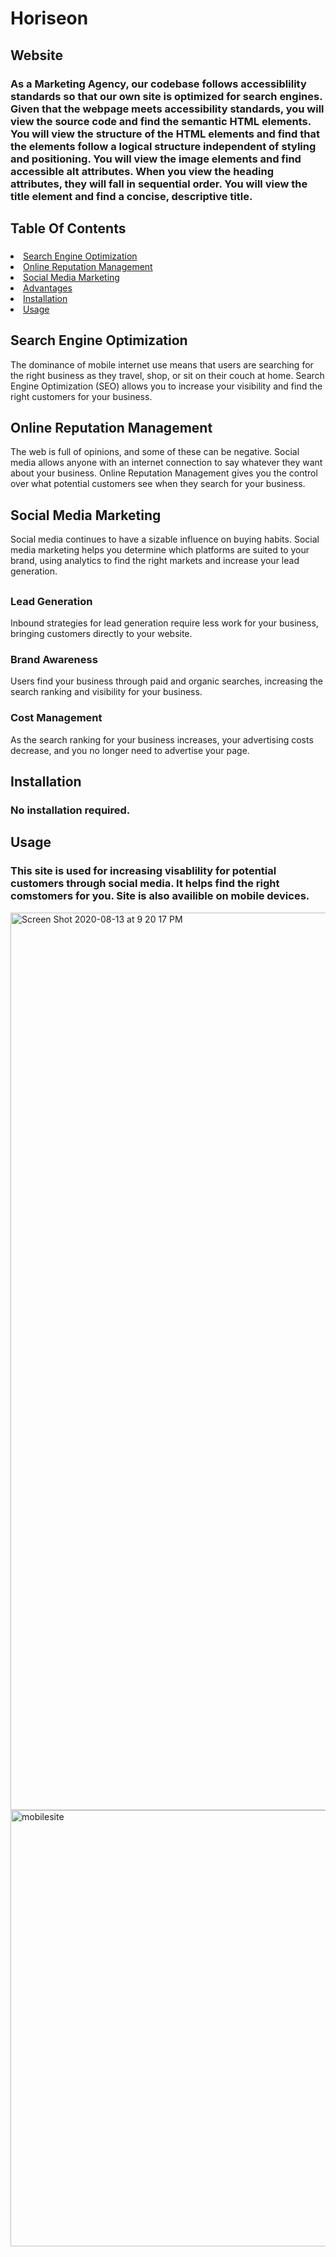# Horiseon

## Website 
### As a Marketing Agency, our codebase follows accessiblility standards so that our own site is optimized for search engines. Given that the webpage meets accessibility standards, you will view the source code and find the semantic HTML elements. You will view the structure of the HTML elements and find that the elements follow a logical structure independent of styling and positioning. You will view the image elements and find accessible alt attributes. When you view the heading attributes, they will fall in sequential order. You will view the title element and find a concise, descriptive title.

## Table Of Contents
### <ul>
<li>
<a href="#search-engine-optimization">Search Engine Optimization</a>
</li>
<li>
<a href="#online-reputation-management">Online Reputation Management</a>
</li>
<li>
<a href="#social-media-marketing">Social Media Marketing</a>
</li>
<li>
<a href="#advantages">Advantages</a>
</li>
<li>
<a href="#installation">Installation</a>
</li>
<li>
<a href="#usage">Usage</a>
</li>
</ul>

## <div id="search-engine-optimization" class="search-engine-optimization"> 
### <h2>Search Engine Optimization</h2> <p> The dominance of mobile internet use means that users are searching for the right business as they travel, shop, or sit on their couch at home. Search Engine Optimization (SEO) allows you to increase your visibility and find the right customers for your business.</p> </div>

## <div id="online-reputation-management" class="online-reputation-management">
### <h2>Online Reputation Management</h2> <p>The web is full of opinions, and some of these can be negative. Social media allows anyone with an internet connection to say whatever they want about your business. Online Reputation Management gives you the control over what potential customers see when they search for your business.</p> </div>

## <div id="social-media-marketing" class="social-media-marketing">
### <h2>Social Media Marketing</h2> <p>Social media continues to have a sizable influence on buying habits. Social media marketing helps you determine which platforms are suited to your brand, using analytics to find the right markets and increase your lead generation.
</p> </div>

## <div id="advantages" class="advantages">
### <h3>Lead Generation</h3> <p>Inbound strategies for lead generation require less work for your business, bringing customers directly to your website. </p> </div>

### <h3>Brand Awareness</h3><p>Users find your business through paid and organic searches, increasing the search ranking and visibility for your business. </p> </div>

### <h3>Cost Management</h3> <p> As the search ranking for your business increases, your advertising costs decrease, and you no longer need to advertise your page. </p> </div>

## <div id="Installation" class="Installation">
## Installation
### No installation required. 

## <div id="Usage" class="Usage">
## Usage
### This site is used for increasing visablility for potential customers through social media. It helps find the right comstomers for you. Site is also availible on mobile devices.
  <img width="1436" alt="Screen Shot 2020-08-13 at 9 20 17 PM" src="https://user-images.githubusercontent.com/67484114/90210864-cc520300-ddb4-11ea-9db7-fb8bff7191ec.png">
  <img width="698" alt="mobilesite" src="https://user-images.githubusercontent.com/67484114/90211072-4f735900-ddb5-11ea-8068-12efd789ee5d.png">
